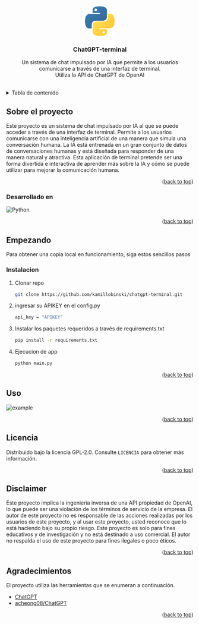 <a name="readme-top"></a>



<!--LOGO PROYECTO-->
<br />
<div align="center">
  <img src="assets/logo.png" alt="Logo" width="80" height="80">
  <h3 align="center">ChatGPT-terminal</h3>
  <p align="center">
    Un sistema de chat impulsado por IA que permite a los usuarios
    <br>comunicarse a través de una interfaz de terminal.
    <br>Utiliza la API de ChatGPT de OpenAI
    <br /><br />
  </p>
</div>



<!-- TABLA DE CONTENIDO -->
<details>
  <summary>Tabla de contenido</summary>
  <ol>
    <li>
      <a href="#SOBRE EL PROYECTO">Sobre el proyecto</a>
      <ul>
        <li><a href="#DESARROLLADO EN">Desarrollado en</a></li>
      </ul>
    </li>
    <li>
      <a href="#EMPEZANDO">Empezando</a>
      <ul>
        <li><a href="#INSTALACION">Instalacion</a></li>
      </ul>
    </li>
    <li><a href="#USO">Uso</a></li>
    <li><a href="#LICENCIA">Licencia</a></li>
    <li><a href="#AGRADECIMIENTOS">Agradecimientos</a></li>
  </ol>
</details>



<!-- SOBRE EL PROYECTO -->
## Sobre el proyecto

Este proyecto es un sistema de chat impulsado por IA al que se puede acceder a través de una interfaz de terminal. Permite a los usuarios comunicarse con una inteligencia artificial de una manera que simula una conversación humana. La IA está entrenada en un gran conjunto de datos de conversaciones humanas y está diseñada para responder de una manera natural y atractiva. Esta aplicación de terminal pretende ser una forma divertida e interactiva de aprender más sobre la IA y cómo se puede utilizar para mejorar la comunicación humana.

<p align="right">(<a href="#readme-top">back to top</a>)</p>


<!-- DESARROLLADO EN -->
### Desarrollado en

![Python][Python-url]

<p align="right">(<a href="#readme-top">back to top</a>)</p>



<!-- EMPEZANDO-->
## Empezando

Para obtener una copia local en funcionamiento, siga estos sencillos pasos

### Instalacion

1. Clonar repo

    ```sh
    git clone https://github.com/kamillobinski/chatgpt-terminal.git
    ```

2. ingresar su APIKEY en el config.py

    ```sh
    api_key = "APIKEY"
    ```


3. Instalar los paquetes requeridos a través de requirements.txt

    ```sh
    pip install -r requirements.txt
    ```

4. Ejecucion de app

    ```sh
    python main.py
    ```

<p align="right">(<a href="#readme-top">back to top</a>)</p>



<!-- USO -->
## Uso

![example](./assets/example.gif)

<p align="right">(<a href="#readme-top">back to top</a>)</p>



<!-- LICENCIA -->
## Licencia

Distribuido bajo la licencia GPL-2.0. Consulte `LICENCIA` para obtener más información.

<p align="right">(<a href="#readme-top">back to top</a>)</p>



<!-- DISCLAIMERS -->
## Disclaimer

Este proyecto implica la ingeniería inversa de una API propiedad de OpenAI, lo que puede ser una violación de los términos de servicio de la empresa. El autor de este proyecto no es responsable de las acciones realizadas por los usuarios de este proyecto, y al usar este proyecto, usted reconoce que lo está haciendo bajo su propio riesgo. Este proyecto es solo para fines educativos y de investigación y no está destinado a uso comercial. El autor no respalda el uso de este proyecto para fines ilegales o poco éticos.

<p align="right">(<a href="#readme-top">back to top</a>)</p>



<!-- AGRADECIMIENTOS -->
## Agradecimientos

El proyecto utiliza las herramientas que se enumeran a continuación.

* [ChatGPT](https://openai.com/)
* [acheong08/ChatGPT](https://github.com/acheong08/ChatGPT)

<p align="right">(<a href="#readme-top">back to top</a>)</p>



<!-- MARKDOWN LINKS Y IMAGENES -->
[Python-url]: https://img.shields.io/badge/Python-0769AD?style=for-the-badge&logo=python&logoColor=white
